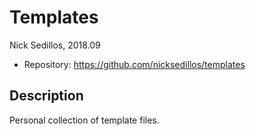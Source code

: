 # Templates

Nick Sedillos, 2018.09

* Repository: https://github.com/nicksedillos/templates

## Description

Personal collection of template files.